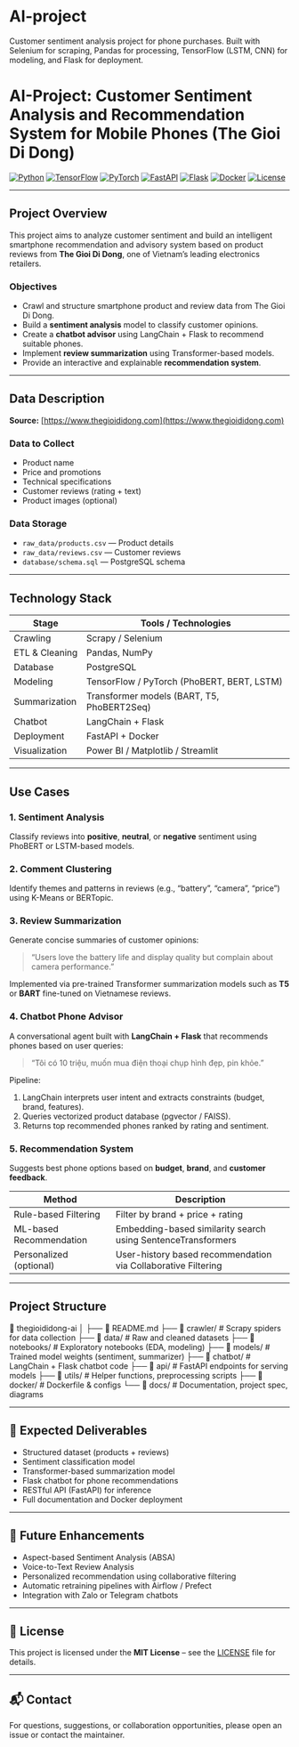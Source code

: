 # AI-project
Customer sentiment analysis project for phone purchases. Built with Selenium for scraping, Pandas for processing, TensorFlow (LSTM, CNN) for modeling, and Flask for deployment.

# AI-Project: Customer Sentiment Analysis and Recommendation System for Mobile Phones (The Gioi Di Dong)

[![Python](https://img.shields.io/badge/Python-3.10%2B-blue.svg)](https://www.python.org/)
[![TensorFlow](https://img.shields.io/badge/TensorFlow-2.x-orange.svg)](https://www.tensorflow.org/)
[![PyTorch](https://img.shields.io/badge/PyTorch-1.x-red.svg)](https://pytorch.org/)
[![FastAPI](https://img.shields.io/badge/FastAPI-Deployment-success.svg)](https://fastapi.tiangolo.com/)
[![Flask](https://img.shields.io/badge/Flask-Chatbot-lightgrey.svg)](https://flask.palletsprojects.com/)
[![Docker](https://img.shields.io/badge/Docker-Containerization-blue.svg)](https://www.docker.com/)
[![License](https://img.shields.io/badge/License-MIT-green.svg)](LICENSE)

---

## Project Overview

This project aims to analyze customer sentiment and build an intelligent smartphone recommendation and advisory system based on product reviews from **The Gioi Di Dong**, one of Vietnam’s leading electronics retailers.

### Objectives
- Crawl and structure smartphone product and review data from The Gioi Di Dong.  
- Build a **sentiment analysis** model to classify customer opinions.  
- Create a **chatbot advisor** using LangChain + Flask to recommend suitable phones.  
- Implement **review summarization** using Transformer-based models.  
- Provide an interactive and explainable **recommendation system**.

---

## Data Description

**Source:** [https://www.thegioididong.com](https://www.thegioididong.com)

### Data to Collect
- Product name  
- Price and promotions  
- Technical specifications  
- Customer reviews (rating + text)  
- Product images (optional)

### Data Storage
- `raw_data/products.csv` — Product details  
- `raw_data/reviews.csv` — Customer reviews  
- `database/schema.sql` — PostgreSQL schema

---

## Technology Stack

| Stage | Tools / Technologies |
|--------|----------------------|
| Crawling | Scrapy / Selenium |
| ETL & Cleaning | Pandas, NumPy |
| Database | PostgreSQL |
| Modeling | TensorFlow / PyTorch (PhoBERT, BERT, LSTM) |
| Summarization | Transformer models (BART, T5, PhoBERT2Seq) |
| Chatbot | LangChain + Flask |
| Deployment | FastAPI + Docker |
| Visualization | Power BI / Matplotlib / Streamlit |

---

## Use Cases

### 1. Sentiment Analysis
Classify reviews into **positive**, **neutral**, or **negative** sentiment using PhoBERT or LSTM-based models.

### 2. Comment Clustering
Identify themes and patterns in reviews (e.g., “battery”, “camera”, “price”) using K-Means or BERTopic.

### 3. Review Summarization 
Generate concise summaries of customer opinions:
> “Users love the battery life and display quality but complain about camera performance.”

Implemented via pre-trained Transformer summarization models such as **T5** or **BART** fine-tuned on Vietnamese reviews.

### 4. Chatbot Phone Advisor 
A conversational agent built with **LangChain + Flask** that recommends phones based on user queries:
> “Tôi có 10 triệu, muốn mua điện thoại chụp hình đẹp, pin khỏe.”

Pipeline:
1. LangChain interprets user intent and extracts constraints (budget, brand, features).  
2. Queries vectorized product database (pgvector / FAISS).  
3. Returns top recommended phones ranked by rating and sentiment.

### 5. Recommendation System 
Suggests best phone options based on **budget**, **brand**, and **customer feedback**.

| Method | Description |
|--------|--------------|
| Rule-based Filtering | Filter by brand + price + rating |
| ML-based Recommendation | Embedding-based similarity search using SentenceTransformers |
| Personalized (optional) | User-history based recommendation via Collaborative Filtering |

---

## Project Structure

📁 thegioididong-ai
│
├── 📄 README.md
├── 📁 crawler/ # Scrapy spiders for data collection
├── 📁 data/ # Raw and cleaned datasets
├── 📁 notebooks/ # Exploratory notebooks (EDA, modeling)
├── 📁 models/ # Trained model weights (sentiment, summarizer)
├── 📁 chatbot/ # LangChain + Flask chatbot code
├── 📁 api/ # FastAPI endpoints for serving models
├── 📁 utils/ # Helper functions, preprocessing scripts
├── 📁 docker/ # Dockerfile & configs
└── 📁 docs/ # Documentation, project spec, diagrams

---

## 🚀 Expected Deliverables

- Structured dataset (products + reviews)  
- Sentiment classification model  
- Transformer-based summarization model  
- Flask chatbot for phone recommendations  
- RESTful API (FastAPI) for inference  
- Full documentation and Docker deployment

---

## 🧠 Future Enhancements

- Aspect-based Sentiment Analysis (ABSA)  
- Voice-to-Text Review Analysis  
- Personalized recommendation using collaborative filtering  
- Automatic retraining pipelines with Airflow / Prefect  
- Integration with Zalo or Telegram chatbots  

---

## 📄 License

This project is licensed under the **MIT License** – see the [LICENSE](LICENSE) file for details.

---

## 📬 Contact

For questions, suggestions, or collaboration opportunities, please open an issue or contact the maintainer.

